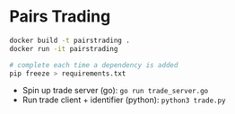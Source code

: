 # Pairs Trading

```bash
docker build -t pairstrading .
docker run -it pairstrading

# complete each time a dependency is added
pip freeze > requirements.txt
```

- Spin up trade server (go): `go run trade_server.go`
- Run trade client + identifier (python): `python3 trade.py`